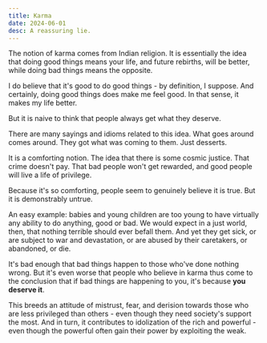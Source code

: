 ```yaml
---
title: Karma
date: 2024-06-01
desc: A reassuring lie.
---
```


The notion of karma comes from Indian religion. It is essentially the idea that doing good things means your life, and future rebirths, will be better, while doing bad things means the opposite.

I do believe that it's good to do good things - by definition, I suppose. And certainly, doing good things does make me feel good. In that sense, it makes my life better.

But it is naive to think that people always get what they deserve.

There are many sayings and idioms related to this idea. What goes around comes around. They got what was coming to them. Just desserts.

It is a comforting notion. The idea that there is some cosmic justice. That crime doesn't pay. That bad people won't get rewarded, and good people will live a life of privilege.

Because it's so comforting, people seem to genuinely believe it is true. But it is demonstrably untrue.

An easy example: babies and young children are too young to have virtually any ability to do anything, good or bad. We would expect in a just world, then, that nothing terrible should ever befall them. And yet they get sick, or are subject to war and devastation, or are abused by their caretakers, or abandoned, or die.

It's bad enough that bad things happen to those who've done nothing wrong. But it's even worse that people who believe in karma thus come to the conclusion that if bad things are happening to you, it's because **you deserve it**.

This breeds an attitude of mistrust, fear, and derision towards those who are less privileged than others - even though they need society's support the most. And in turn, it contributes to idolization of the rich and powerful - even though the powerful often gain their power by exploiting the weak.
